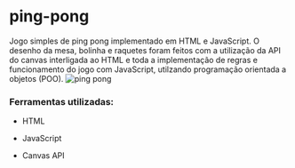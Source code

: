 # ping-pong
Jogo simples de ping pong implementado em  HTML e JavaScript. O desenho da mesa, bolinha e raquetes foram feitos com a utilização da API do canvas 
interligada ao HTML e toda a implementação de regras e funcionamento do jogo com JavaScript, utilzando programação orientada a objetos (POO).
![ping pong](https://github.com/Quezad4/ping-pong/assets/105978156/f24bdde9-1e87-4caa-86a3-97410a6f083c)

### Ferramentas utilizadas:

* HTML

* JavaScript

* Canvas API


